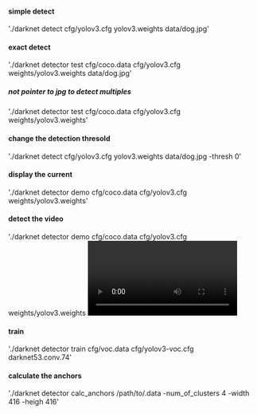 #### simple detect
'./darknet detect cfg/yolov3.cfg yolov3.weights data/dog.jpg'

#### exact detect
'./darknet detector test cfg/coco.data cfg/yolov3.cfg weights/yolov3.weights data/dog.jpg'

##### not pointer to jpg to detect multiples
'./darknet detector test cfg/coco.data cfg/yolov3.cfg weights/yolov3.weights'

#### change the detection thresold
'./darknet detect cfg/yolov3.cfg yolov3.weights data/dog.jpg -thresh 0'

#### display the current
'./darknet detector demo cfg/coco.data cfg/yolov3.cfg weights/yolov3.weights'

#### detect the video
'./darknet detector demo cfg/coco.data cfg/yolov3.cfg weights/yolov3.weights <video file>'

#### train
'./darknet detector train cfg/voc.data cfg/yolov3-voc.cfg darknet53.conv.74'

#### calculate the anchors
'./darknet detector calc_anchors /path/to/.data -num_of_clusters 4 -width 416 -heigh 416'

